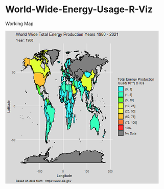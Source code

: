 # World-Wide-Energy-Usage-R-Viz


Working Map


![](https://github.com/zdiam/World-Wide-Energy-Usage-R-Viz/blob/main/Animated%20Plots%20Progress%20Track/23-01-08%20Working.gif)
